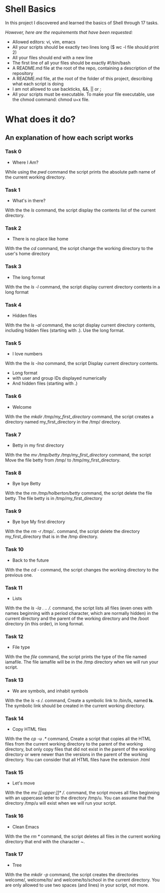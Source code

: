 # Shell Basics

In this project I discovered and learned the basics of Shell through 17 tasks.

*However, here are the requirements that have been requested:*
* Allowed editors: vi, vim, emacs
* All your scripts should be exactly two lines long ($ wc -l file should print 2)
* All your files should end with a new line
* The first line of all your files should be exactly #!/bin/bash
* A README.md file at the root of the repo, containing a description of the repository
* A README.md file, at the root of the folder of this project, describing what each script is doing
* I am not allowed to use backticks, &&, || or ;
* All your scripts must be executable. To make your file executable, use the chmod command: chmod u+x file.




# **What does it do?**

## **An explanation of how each script works**

### **Task 0**
* Where I Am?

While using the _pwd_ command the script prints the absolute path name of the current working directory.

### **Task 1**
* What's in there?

With the the _ls_ command, the script display the contents list of the current directory.

### **Task 2**
* There is no place like home

With the the _cd_ command, the script change the working directory to the user's home directory

### **Task 3**
* The long format

With the the _ls -l_ command, the script display current directory contents in a long format

### **Task 4**
* Hidden files

With the the _ls -al_ command, the script display current directory contents, including hidden files (starting with .). Use the long format.

### **Task 5**
* I love numbers

With the the _ls -lna_ command, the script Display current directory contents.
* Long format
* with user and group IDs displayed numerically
* And hidden files (starting with .)

### **Task 6**
* Welcome

With the the _mkdir /tmp/my_first_directory_ command, the script creates a directory named my_first_directory in the /tmp/ directory.

### **Task 7**
* Betty in my first directory

With the the _mv /tmp/betty /tmp/my_first_directory_ command, the script Move the file betty from /tmp/ to /tmp/my_first_directory.

### **Task 8**
* Bye bye Betty

With the the _rm /tmp/holberton/betty_ command, the script delete the file betty.
The file betty is in /tmp/my_first_directory

### **Task 9**
* Bye bye My first directory

With the the _rm -r /tmp/.._ command, the script delete the directory my_first_directory that is in the /tmp directory.

### **Task 10**
* Back to the future

With the the _cd -_ command, the script changes the working directory to the previous one.

### **Task 11**
* Lists

With the the _ls -la . .. /._ command, the script lists all files (even ones with names beginning with a period character, which are normally hidden) in the current directory and the parent of the working
directory and the /boot directory (in this order), in long format.

### **Task 12**
* File type

With the the _file_ command, the script prints the type of the file named iamafile. The file iamafile will be in the /tmp directory when we will run your script.

### **Task 13**
* We are symbols, and inhabit symbols

With the the _ls -s /._ command, Create a symbolic link to /bin/ls, named __ls__. The symbolic link should be created in the current working directory.

### **Task 14**
* Copy HTML files

With the the _cp -u .*_ command, Create a script that copies all the HTML files from the current working directory to the parent of the working directory, but only copy files that did not exist in the parent of
the working directory or were newer than the versions in the parent of the working directory.
You can consider that all HTML files have the extension .html

### **Task 15**
* Let's move

With the the _mv [[:upper:]]* /._ command, the script moves all files beginning with an uppercase letter to the directory /tmp/u.
You can assume that the directory /tmp/u will exist when we will run your script.

### **Task 16**
* Clean Emacs

With the the _rm *_ command, the script deletes all files in the current working directory that end with the character ~.

### **Task 17**
* Tree

With the the _mkdir -p_ command, the script creates the directories welcome/, welcome/to/ and welcome/to/school in the current directory.
You are only allowed to use two spaces (and lines) in your script, not more.
